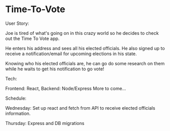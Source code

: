 # Time-To-Vote

User Story:

Joe is tired of what's going on in this crazy world so he decides to check out the Time To Vote app. 

He enters his address and sees all his elected officials. He also signed up to receive a notification/email for upcoming elections in his state. 

Knowing who his elected officials are, he can go do some research on them while he waits to get his notification to go vote!

Tech:

Frontend: React,
Backend: Node/Express
More to come...

Schedule:

Wednesday: Set up react and fetch from API to receive elected officials information.

Thursday: Express and DB migrations 







